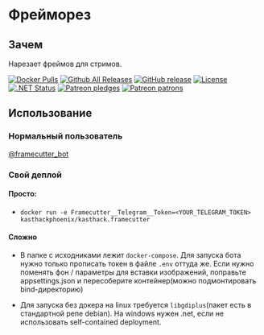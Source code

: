 # Фрейморез

## Зачем

Нарезает фреймов для стримов.

[![Docker Pulls](https://img.shields.io/docker/pulls/kasthackphoenix/kasthack.framecutter)](https://hub.docker.com/r/kasthackphoenix/kasthack.framecutter)
[![Github All Releases](https://img.shields.io/github/downloads/kasthack-labs/kasthack.framecutter/total.svg)](https://github.com/kasthack-labs/kasthack.framecutter/releases/latest)
[![GitHub release](https://img.shields.io/github/release/kasthack-labs/kasthack.framecutter.svg)](https://github.com/kasthack-labs/kasthack.framecutter/releases/latest)
[![License](https://img.shields.io/github/license/kasthack-labs/kasthack.framecutter.svg)](LICENSE)
[![.NET Status](https://github.com/kasthack-labs/kasthack.framecutter/workflows/.NET/badge.svg)](https://github.com/kasthack-labs/kasthack.framecutter/actions?query=workflow%3A.NET)
[![Patreon pledges](https://img.shields.io/endpoint.svg?url=https%3A%2F%2Fshieldsio-patreon.vercel.app%2Fapi%3Fusername%3Dkasthack%26type%3Dpledges&style=flat)](https://patreon.com/kasthack)
[![Patreon patrons](https://img.shields.io/endpoint.svg?url=https%3A%2F%2Fshieldsio-patreon.vercel.app%2Fapi%3Fusername%3Dkasthack%26type%3Dpatrons&style=flat)](https://patreon.com/kasthack)

## Использование

### Нормальный пользователь

[@framecutter_bot](https://t.me/framecutter_bot)

### Свой деплой

#### Просто:

* `docker run -e Framecutter__Telegram__Token=<YOUR_TELEGRAM_TOKEN> kasthackphoenix/kasthack.framecutter`

#### Сложно

* В папке с исходниками лежит `docker-compose`. Для запуска бота нужно только прописать токен в файле `.env` оттуда же. Если нужно поменять фон / параметры для вставки изображений, поправьте appsettings.json и пересоберите контейнер(можно подмонтировать bind-директорию)

* Для запуска без докера на linux требуется `libgdiplus`(пакет есть в стандартной репе debian). На windows нужен .net, если не использовать self-contained deployment.